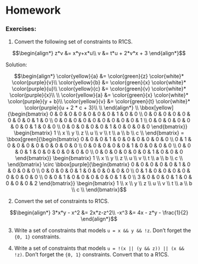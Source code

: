 # Homework

### Exercises:

1. Convert the following set of constraints to R1CS.
```math
\begin{align*}
z*v &= x*y+x*u\\
v &= t*u + 2*v*x + 3
\end{align*}
```
Solution:
```math
\begin{align*}

\color{yellow}{a} &= \color{green}{z} \color{white}*  \color{purple}{v}\\
\color{yellow}{b} &= \color{green}{x} \color{white}* \color{purple}{u}\\
\color{yellow}{c} &= \color{green}{v} \color{white}* \color{purple}{x}\\
\\
\color{yellow}{a} &= \color{green}{x} \color{white}* \color{purple}{y + b}\\
\color{yellow}{v} &= \color{green}{t} \color{white}* \color{purple}{u + 2 * c + 3}\\   
\\
\end{align*}
\\
\bbox[yellow]{\begin{bmatrix}
0 & 0 & 0 & 0 & 0 & 0 & 0 & 1 & 0 & 0 \\
0 & 0 & 0 & 0 & 0 & 0 & 0 & 0 & 1 & 0 \\
0 & 0 & 0 & 0 & 0 & 0 & 0 & 0 & 0 & 1 \\
0 & 0 & 0 & 0 & 0 & 0 & 0 & 1 & 0 & 0 \\
0 & 0 & 0 & 0 & 0 & 1 & 0 & 0 & 0 & 0 
\end{bmatrix}} \begin{bmatrix}
1 \\
x \\
y \\
z \\
u \\
v \\
t \\
a \\
b \\
c \\
\end{bmatrix} = 
\bbox[green]{\begin{bmatrix}
0 & 0 & 0 & 1 & 0 & 0 & 0 & 0 & 0 & 0 \\
0 & 1 & 0 & 0 & 0 & 0 & 0 & 0 & 0 & 0 \\
0 & 0 & 0 & 0 & 0 & 1 & 0 & 0 & 0 & 0 \\
0 & 0 & 0 & 1 & 0 & 0 & 0 & 0 & 0 & 0 \\
0 & 0 & 0 & 0 & 0 & 0 & 1 & 0 & 0 & 0 
\end{bmatrix}} \begin{bmatrix}
1 \\
x \\
y \\
z \\
u \\
v \\
t \\
a \\
b \\
c \\
\end{bmatrix} \circ 
\bbox[purple]{\begin{bmatrix}
0 & 0 & 0 & 0 & 0 & 1 & 0 & 0 & 0 & 0 \\
0 & 0 & 0 & 0 & 1 & 0 & 0 & 0 & 0 & 0 \\
0 & 1 & 0 & 0 & 0 & 0 & 0 & 0 & 0 & 0 \\
0 & 0 & 1 & 0 & 0 & 0 & 0 & 0 & 1 & 0 \\
3 & 0 & 0 & 0 & 1 & 0 & 0 & 0 & 0 & 2 
\end{bmatrix}} \begin{bmatrix}
1 \\
x \\
y \\
z \\
u \\
v \\
t \\
a \\
b \\
c \\
\end{bmatrix}
```


2. Convert the set of constraints to R1CS.
```math
\begin{align*}
3*x*y - x^2 &= 2x*z-z^2\\
-x^3 &= 4x - z*y - \frac{1}{2}  
\end{align*}
```

3. Write a set of constraints that models `u = x && y && !z`. Don’t forget the `{0, 1}` constraints.

4. Write a set of constraints that models `u = !(x || (y && z)) || (x && !z)`. Don’t forget the `{0, 1}` constraints. Convert that to a R1CS.